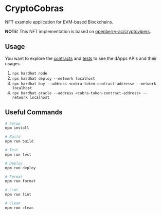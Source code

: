 # CryptoCobras

NFT example application for EVM-based Blockchains.

**NOTE:** This NFT implementation is based on [openberry-ac/cryptovipers](https://github.com/openberry-ac/cryptovipers).

## Usage

You want to explore the [contracts](./contracts) and [tests](./tests) to see the dApps APIs and their usages.

1. `npx hardhat node`
2. `npx hardhat deploy --network localhost`
3. `npx hardhat buy --address <cobra-token-contract-address> --network localhost`
4. `npx hardhat oracle --address <cobra-token-contract-address> --network localhost`

## Useful Commands

```sh
# Setup
npm install

# Build
npm run build

# Test
npm run test

# Deploy
npm run deploy

# Format
npm run format

# Lint
npm run lint

# Clean
npm run clean
```

